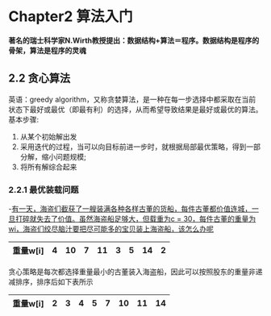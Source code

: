 # Chapter2 算法入门
**著名的瑞士科学家N.Wirth教授提出：数据结构+算法＝程序。数据结构是程序的骨架，算法是程序的灵魂**
## 2.2 贪心算法
英语：greedy algorithm，又称贪婪算法，是一种在每一步选择中都采取在当前状态下最好或最优（即最有利）的选择，从而希望导致结果是最好或最优的算法。
基本步骤:
1. 从某个初始解出发
2. 采用迭代的过程，当可以向目标前进一步时，就根据局部最优策略，得到一部分解，缩小问题规模;
3. 将所有解综合起来

### 2.2.1 最优装载问题
-[有一天，海盗们截获了一艘装满各种各样古董的货船，每件古董都价值连城，一旦打碎就失去了价值。虽然海盗船足够大，但载重为c = 30，每件古董的重量为wi，海盗们绞尽脑汁要把尽可能多的宝贝装上海盗船，该怎么办呢](2_01.cpp)


| 重量w[i] | 4    | 10   | 7    | 11   | 3    | 5    | 14   | 2    |
| -------- | ---- | ---- | ---- | ---- | ---- | ---- | ---- | ---- |

贪心策略是每次都选择重量最小的古董装入海盗船，因此可以按照股东的重量非递减排序，排序后如下表所示

| 重量w[i] | 2    | 3    | 4    | 5    | 7    | 10   | 11   | 14   |
| -------- | ---- | ---- | ---- | ---- | ---- | ---- | ---- | ---- |

